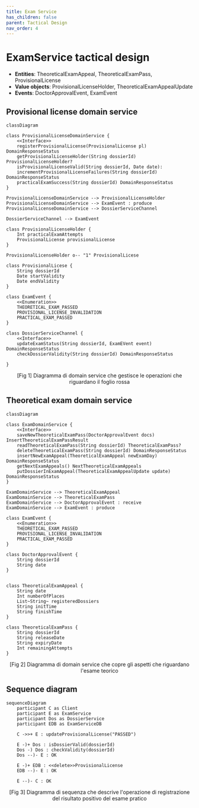 ```yaml
---
title: Exam Service 
has_children: false
parent: Tactical Design
nav_order: 4
---
```




# ExamService tactical design
- **Entities**: TheoreticalExamAppeal, TheoreticalExamPass, ProvisionalLicense
- **Value objects**: ProvisionalLicenseHolder, TheoreticalExamAppealUpdate
- **Events**: DoctorApprovalEvent, ExamEvent



## Provisional license domain service
```mermaid
classDiagram

class ProvisionalLicenseDomainService {
    <<Interface>>
    registerProvisionalLicense(ProvisionalLicense pl) DomainResponseStatus
    getProvisionalLicenseHolder(String dossierId) ProvisionalLicenseHolder?
    isProvisionalLicenseValid(String dossierId, Date date): 
    incrementProvisionalLicenseFailures(String dossierId) DomainResponseStatus
    practicalExamSuccess(String dossierId) DomainResponseStatus
}

ProvisionalLicenseDomainService --> ProvisionalLicenseHolder
ProvisionalLicenseDomainService --> ExamEvent : produce
ProvisionalLicenseDomainService --> DossierServiceChannel 

DossierServiceChannel --> ExamEvent

class ProvisionalLicenseHolder {
    Int practicalExamAttempts
    ProvisionalLicense provisionalLicense
}

ProvisionalLicenseHolder o-- "1" ProvisionalLicese

class ProvisionalLicese {
    String dossierId
    Date startValidity
    Date endValidity
}

class ExamEvent {
    <<Enumeration>>
    THEORETICAL_EXAM_PASSED
    PROVISIONAL_LICENSE_INVALIDATION
    PRACTICAL_EXAM_PASSED
}

class DossierServiceChannel {
    <<Interface>>
    updateExamStatus(String dossierId, ExamEVent event) DomainResponseStatus
    checkDossierValidity(String dossierId) DomainResponseStatus

}

```
<p align="center">[Fig 1] Diagramma di domain service che gestisce le operazioni che riguardano il foglio rossa </p>

## Theoretical exam domain service

```mermaid
classDiagram

class ExamDomainService {
    <<Interface>>
    saveNewTheoreticalExamPass(DoctorApprovalEvent docs) InsertTheoreticalExamPassResult
    readTheoreticalExamPass(String dossierId) TheoreticalExamPass?
    deleteTheoreticalExamPass(String dossierId) DomainResponseStatus
    insertNewExamAppeal(TheoreticalExamAppeal newExamDay) DomainResponseStatus
    getNextExamAppeals() NextTheoreticalExamAppeals
    putDossierInExamAppeal(TheoreticalExamAppealUpdate update) DomainResponseStatus
}

ExamDomainService --> TheoreticalExamAppeal
ExamDomainService --> TheoreticalExamPass
ExamDomainService --> DoctorApprovalEvent : receive
ExamDomainService --> ExamEvent : produce 

class ExamEvent {
    <<Enumeration>>
    THEORETICAL_EXAM_PASSED
    PROVISIONAL_LICENSE_INVALIDATION
    PRACTICAL_EXAM_PASSED
}

class DoctorApprovalEvent {
    String dossierId
    String date
}


class TheoreticalExamAppeal {
    String date
    Int numberOfPlaces
    List~String~ registeredDossiers
    String initTime
    String finishTime
}

class TheoreticalExamPass {
    String dossierId
    String releaseDate
    String expiryDate
    Int remainingAttempts
}

```
<p align="center">[Fig 2] Diagramma di domain service che copre gli aspetti che riguardano l'esame teorico</p>


## Sequence diagram

```mermaid
sequenceDiagram
    participant C as Client
    participant E as ExamService
    participant Dos as DossierService
    participant EDB as ExamServiceDB

    C ->>+ E : updateProvisionalLicense("PASSED")

    E -)+ Dos : isDossierValid(dossierId)
    Dos -) Dos : checkValidity(dossierId)
    Dos --)- E : OK

    E -)+ EDB : <<delete>>ProvisionalLicense
    EDB --)- E : OK

    E --)- C : OK

```
<p align="center">[Fig 3] Diagramma di sequenza che descrive l'operazione di registrazione del risultato positivo del esame pratico</p>